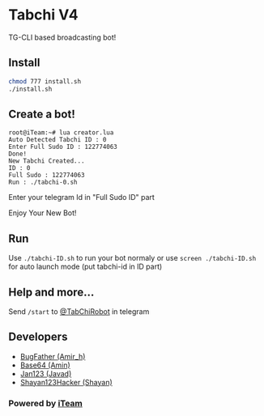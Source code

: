 # Tabchi V4

TG-CLI based broadcasting bot!

## Install
```bash
chmod 777 install.sh
./install.sh
```
## Create a bot!
```
root@iTeam:~# lua creator.lua
Auto Detected Tabchi ID : 0
Enter Full Sudo ID : 122774063
Done!
New Tabchi Created...
ID : 0
Full Sudo : 122774063
Run : ./tabchi-0.sh
```
Enter your telegram Id in "Full Sudo ID" part

Enjoy Your New Bot!
## Run
Use `./tabchi-ID.sh` to run your bot normaly or use `screen ./tabchi-ID.sh` for auto launch mode (put tabchi-id in ID part)

## Help and more...
Send `/start` to [@TabChiRobot](https://telegram.me/TabChiRobot) in telegram
## Developers

 * [BugFather (Amir_h)](https://telegram.me/BugFather)
 * [Base64 (Amin)](https://telegram.me/Base64)
 * [Jan123 (Javad)](https://telegram.me/XxX_Developer_XxX)
 * [Shayan123Hacker (Shayan)](https://telegram.me/Shayan123Hacker)

### Powered by [iTeam](https://telegram.me/iTeam_IR)
